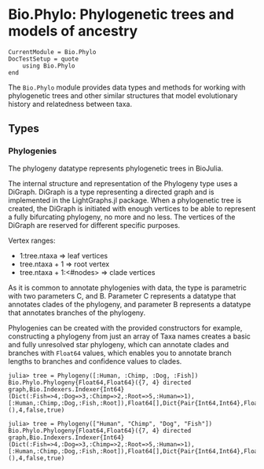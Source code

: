 # Bio.Phylo: Phylogenetic trees and models of ancestry

```@meta
CurrentModule = Bio.Phylo
DocTestSetup = quote
    using Bio.Phylo
end
```

The `Bio.Phylo` module provides data types and methods for working with
phylogenetic trees and other similar structures that model evolutionary history
and relatedness between taxa.

## Types

### Phylogenies

The phylogeny datatype represents phylogenetic trees in BioJulia.

The internal structure and representation of the Phylogeny type uses a DiGraph.
DiGraph is a type representing a directed graph and is implemented in the
LightGraphs.jl package.
When a phylogenetic tree is created, the DiGraph is initiated with enough vertices
to be able to represent a fully bifurcating phylogeny, no more and no less.
The vertices of the DiGraph are reserved for different specific purposes.

Vertex ranges:
* 1:tree.ntaxa => leaf vertices
* tree.ntaxa + 1 => root vertex
* tree.ntaxa + 1:<#nodes> => clade vertices

As it is common to annotate phylogenies with data, the type is parametric with
two parameters C, and B. Parameter C represents a datatype that annotates clades
of the phylogeny, and parameter B represents a datatype that annotates branches
of the phylogeny.

Phylogenies can be created with the provided constructors for example,
constructing a phylogeny from just an array of Taxa names creates a basic and
fully unresolved star phylogeny, which can annotate clades and branches with
`Float64` values, which enables you to annotate branch lengths to branches and
confidence values to clades.

```jlcon
julia> tree = Phylogeny([:Human, :Chimp, :Dog, :Fish])
Bio.Phylo.Phylogeny{Float64,Float64}({7, 4} directed graph,Bio.Indexers.Indexer{Int64}(Dict(:Fish=>4,:Dog=>3,:Chimp=>2,:Root=>5,:Human=>1),[:Human,:Chimp,:Dog,:Fish,:Root]),Float64[],Dict{Pair{Int64,Int64},Float64}(),4,false,true)

julia> tree = Phylogeny(["Human", "Chimp", "Dog", "Fish"])
Bio.Phylo.Phylogeny{Float64,Float64}({7, 4} directed graph,Bio.Indexers.Indexer{Int64}(Dict(:Fish=>4,:Dog=>3,:Chimp=>2,:Root=>5,:Human=>1),[:Human,:Chimp,:Dog,:Fish,:Root]),Float64[],Dict{Pair{Int64,Int64},Float64}(),4,false,true)
```
